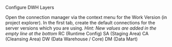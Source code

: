 Configure DWH Layers

Open the connection manager via the context menu for the Work Version (in project explorer). In the first tab, create the default connections for the server versions which you are using. 
_Hint: New values are added in the empty line at the bottom_
RC (Runtime Config)
SA (Staging Area)
CA (Cleansing Area)
DW (Data Warehouse / Core)
DM (Data Mart)
